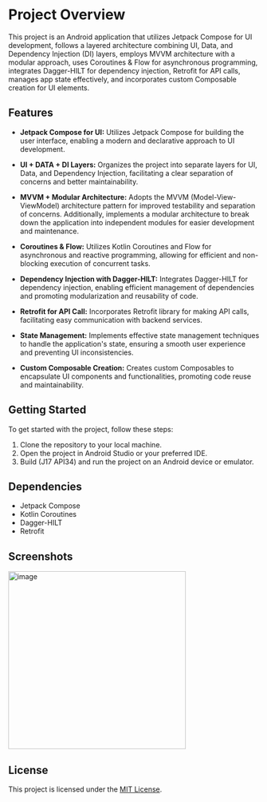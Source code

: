 # Project Overview

This project is an Android application that utilizes Jetpack Compose for UI development, follows a layered architecture combining UI, Data, and Dependency Injection (DI) layers, employs MVVM architecture with a modular approach, uses Coroutines & Flow for asynchronous programming, integrates Dagger-HILT for dependency injection, Retrofit for API calls, manages app state effectively, and incorporates custom Composable creation for UI elements.

## Features

- **Jetpack Compose for UI:** Utilizes Jetpack Compose for building the user interface, enabling a modern and declarative approach to UI development.

- **UI + DATA + DI Layers:** Organizes the project into separate layers for UI, Data, and Dependency Injection, facilitating a clear separation of concerns and better maintainability.

- **MVVM + Modular Architecture:** Adopts the MVVM (Model-View-ViewModel) architecture pattern for improved testability and separation of concerns. Additionally, implements a modular architecture to break down the application into independent modules for easier development and maintenance.

- **Coroutines & Flow:** Utilizes Kotlin Coroutines and Flow for asynchronous and reactive programming, allowing for efficient and non-blocking execution of concurrent tasks.

- **Dependency Injection with Dagger-HILT:** Integrates Dagger-HILT for dependency injection, enabling efficient management of dependencies and promoting modularization and reusability of code.

- **Retrofit for API Call:** Incorporates Retrofit library for making API calls, facilitating easy communication with backend services.

- **State Management:** Implements effective state management techniques to handle the application's state, ensuring a smooth user experience and preventing UI inconsistencies.

- **Custom Composable Creation:** Creates custom Composables to encapsulate UI components and functionalities, promoting code reuse and maintainability.

## Getting Started

To get started with the project, follow these steps:

1. Clone the repository to your local machine.
2. Open the project in Android Studio or your preferred IDE.
3. Build (J17 API34) and run the project on an Android device or emulator.

## Dependencies

- Jetpack Compose
- Kotlin Coroutines
- Dagger-HILT
- Retrofit


## Screenshots

<img width="356" alt="image" src="https://github.com/Hakan-Asmaoglu/ShortNewsApp/assets/114767811/c8c4dd0b-4228-402a-83a4-520383a026aa">


## License

This project is licensed under the [MIT License](LICENSE).

